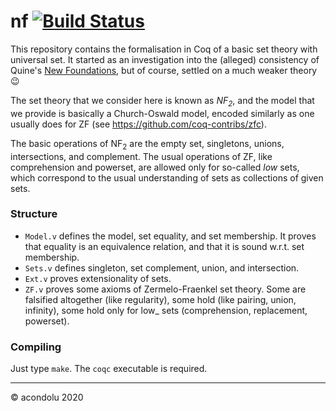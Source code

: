 # nf [![Build Status](https://travis-ci.com/acondolu/nf.svg?branch=master)](https://travis-ci.com/acondolu/nf)

This repository contains the formalisation in Coq of a basic set theory with universal set. It started as an investigation into the (alleged) consistency of Quine's [New Foundations](https://plato.stanford.edu/entries/quine-nf/), but of course, settled on a much weaker theory 😉

The set theory that we consider here is known as _NF<sub>2</sub>_, and the model that we provide is basically a Church-Oswald model, encoded similarly as one usually does for ZF (see https://github.com/coq-contribs/zfc).

The basic operations of NF<sub>2</sub> are the empty set, singletons, unions, intersections, and complement. The usual operations of ZF, like comprehension and powerset, are allowed only for so-called _low_ sets, which correspond to the usual understanding of sets as collections of given sets.

### Structure
- `Model.v` defines the model, set equality, and set membership. It proves that equality is an equivalence relation, and that it is sound w.r.t. set membership.
- `Sets.v` defines singleton, set complement, union, and intersection.
- `Ext.v` proves extensionality of sets.
- `ZF.v` proves some axioms of Zermelo-Fraenkel set theory.
  Some are falsified altogether (like regularity), some hold (like pairing, union, infinity), some hold only for low_ sets (comprehension, replacement, powerset).

### Compiling
Just type `make`. The `coqc` executable is required.

---

© acondolu 2020